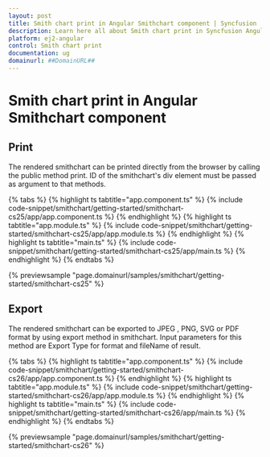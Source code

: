 ```yaml
---
layout: post
title: Smith chart print in Angular Smithchart component | Syncfusion
description: Learn here all about Smith chart print in Syncfusion Angular Smithchart component of Syncfusion Essential JS 2 and more.
platform: ej2-angular
control: Smith chart print 
documentation: ug
domainurl: ##DomainURL##
---
```


# Smith chart print in Angular Smithchart component

## Print

The rendered smithchart can be printed directly from the browser by calling the public method print. ID of the smithchart's div element must be passed as argument to that methods.

{% tabs %}
{% highlight ts tabtitle="app.component.ts" %}
{% include code-snippet/smithchart/getting-started/smithchart-cs25/app/app.component.ts %}
{% endhighlight %}
{% highlight ts tabtitle="app.module.ts" %}
{% include code-snippet/smithchart/getting-started/smithchart-cs25/app/app.module.ts %}
{% endhighlight %}
{% highlight ts tabtitle="main.ts" %}
{% include code-snippet/smithchart/getting-started/smithchart-cs25/app/main.ts %}
{% endhighlight %}
{% endtabs %}
  
{% previewsample "page.domainurl/samples/smithchart/getting-started/smithchart-cs25" %}

## Export

The rendered smithchart can be exported to JPEG , PNG, SVG or PDF format by using export method in smithchart. Input parameters for this method are Export Type for format and fileName of result.

{% tabs %}
{% highlight ts tabtitle="app.component.ts" %}
{% include code-snippet/smithchart/getting-started/smithchart-cs26/app/app.component.ts %}
{% endhighlight %}
{% highlight ts tabtitle="app.module.ts" %}
{% include code-snippet/smithchart/getting-started/smithchart-cs26/app/app.module.ts %}
{% endhighlight %}
{% highlight ts tabtitle="main.ts" %}
{% include code-snippet/smithchart/getting-started/smithchart-cs26/app/main.ts %}
{% endhighlight %}
{% endtabs %}
  
{% previewsample "page.domainurl/samples/smithchart/getting-started/smithchart-cs26" %}
